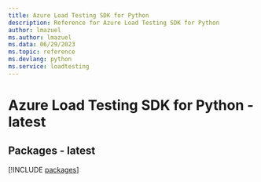 ```yaml
---
title: Azure Load Testing SDK for Python
description: Reference for Azure Load Testing SDK for Python
author: lmazuel
ms.author: lmazuel
ms.data: 06/29/2023
ms.topic: reference
ms.devlang: python
ms.service: loadtesting
---
```

# Azure Load Testing SDK for Python - latest

## Packages - latest
[!INCLUDE [packages](load-testing-index.md)]